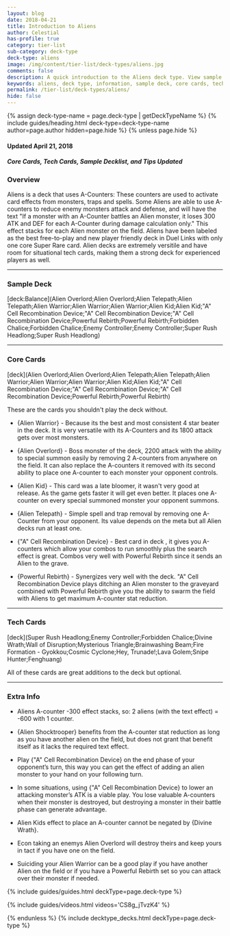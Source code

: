 ```yaml
---
layout: blog
date: 2018-04-21
title: Introduction to Aliens
author: Celestial
has-profile: true
category: tier-list
sub-category: deck-type
deck-type: aliens
image: /img/content/tier-list/deck-types/aliens.jpg
comments: false
description: A quick introduction to the Aliens deck type. View sample deck, core cards, tech cards, quick tips, guides, videos and other information.
keywords: aliens, deck type, information, sample deck, core cards, tech cards, quick tips, guides, videos
permalink: /tier-list/deck-types/aliens/
hide: false
---
```


{% assign deck-type-name = page.deck-type | getDeckTypeName %}
{% include guides/heading.html deck-type=deck-type-name author=page.author hidden=page.hide %}
{% unless page.hide %}

#### Updated April 21, 2018 
##### Core Cards, Tech Cards, Sample Decklist, and Tips Updated

### Overview
Aliens is a deck that uses A-Counters: These counters are used to activate card effects from monsters, traps and spells. Some Aliens are able to use A-counters to reduce enemy monsters attack and defense, and will have the text "If a monster with an A-Counter battles an Alien monster, it loses 300 ATK and DEF for each A-Counter during damage calculation only." This effect stacks for each Alien monster on the field. Aliens have been labeled as the best free-to-play and new player friendly deck in Duel Links with only one core Super Rare card. Alien decks are extremely versitile and have room for situational tech cards, making them a strong deck for experienced players as well.

---

### Sample Deck

[deck:Balance](Alien Overlord;Alien Overlord;Alien Telepath;Alien Telepath;Alien Warrior;Alien Warrior;Alien Warrior;Alien Kid;Alien Kid;"A" Cell Recombination Device;"A" Cell Recombination Device;"A" Cell Recombination Device;Powerful Rebirth;Powerful Rebirth;Forbidden Chalice;Forbidden Chalice;Enemy Controller;Enemy Controller;Super Rush Headlong;Super Rush Headlong)

---  

### Core Cards

[deck](Alien Overlord;Alien Overlord;Alien Telepath;Alien Telepath;Alien Warrior;Alien Warrior;Alien Warrior;Alien Kid;Alien Kid;"A" Cell Recombination Device;"A" Cell Recombination Device;"A" Cell Recombination Device;Powerful Rebirth;Powerful Rebirth)

These are the cards you shouldn't play the deck without.    
* {Alien Warrior} - Because its the best and most consistent 4 star beater in the deck. It is very versatile with its A-Counters and its 1800 attack gets over most monsters.

* {Alien Overlord} - Boss monster of the deck, 2200 attack with the ability to special summon easily by removing 2 A-counters from anywhere on the field. It can also replace the A-counters it removed with its second ability to place one A-counter to each monster your opponent controls.

* {Alien Kid} - This card was a late bloomer, it wasn't very good at release. As the game gets faster it will get even better. It places one A-counter on every special summoned monster your opponent summons.

* {Alien Telepath} - Simple spell and trap removal by removing one A-Counter from your opponent. Its value depends on the meta but all Alien decks run at least one.

* {"A" Cell Recombination Device} - Best card in deck , it gives you A-counters which allow your combos to run smoothly plus the search effect is great. Combos very well with Powerful Rebirth since it sends an Alien to the grave.

* {Powerful Rebirth} - Synergizes very well with the deck. "A" Cell Recombination Device plays ditching an Alien monster to the graveyard combined with Powerful Rebirth give you the ability to swarm the field with Aliens to get maximum A-counter stat reduction.
     
---

### Tech Cards

[deck](Super Rush Headlong;Enemy Controller;Forbidden Chalice;Divine Wrath;Wall of Disruption;Mysterious Triangle;Brainwashing Beam;Fire Formation - Gyokkou;Cosmic Cyclone;Hey, Trunade!;Lava Golem;Snipe Hunter;Fenghuang)

All of these cards are great additions to the deck but optional.

---

### Extra Info

- Aliens A-counter -300 effect stacks, so: 2 aliens (with the text effect) = -600 with 1 counter.

- {Alien Shocktrooper} benefits from the A-counter stat reduction as long as you have another alien on the field, but does not grant that benefit itself as it lacks the required text effect.

- Play {\"A\" Cell Recombination Device} on the end phase of your opponent’s turn, this way you can get the effect of adding an alien monster to your hand on your following turn.

- In some situations, using {\"A\" Cell Recombination Device} to lower an attacking monster’s ATK is a viable play. You lose valuable A-counters when their monster is destroyed, but destroying a monster in their battle phase can generate advantage.

- Alien Kids effect to place an A-counter cannot be negated by {Divine Wrath}.  

- Econ taking an enemys Alien Overlord will destroy theirs and keep yours in tact if you have one on the field.  

- Suiciding your Alien Warrior can be a good play if you have another Alien on the field or if you have a Powerful Rebirth set so you can attack over their monster if needed.  

{% include guides/guides.html deckType=page.deck-type %}

{% include guides/videos.html videos='CS8g_jTvzK4' %}

{% endunless %}
{% include decktype_decks.html deckType=page.deck-type %}
